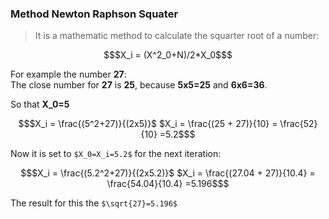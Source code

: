 ### Method Newton Raphson Squater
>It is a mathematic method to calculate the squarter root of a number:  
```math
$X_i = (X^2_0+N)/2*X_0$
```
For example the number **27**:  
The close number for **27** is **25**, because **5x5=25** and **6x6=36**.  

So that **X_0=5**
```math
$X_i = \frac{(5^2+27)}{(2x5)}$
$X_i = \frac{(25 + 27)}{10} = \frac{52}{10} =5.2$
```
Now it is set to ``$X_0=X_i=5.2$`` for the next iteration:
```math
$X_i = \frac{(5.2^2+27)}{(2x5.2)}$
$X_i = \frac{(27.04 + 27)}{10.4} = \frac{54.04}{10.4} =5.196$
```

The result for this the ``$\sqrt{27}=5.196$``



